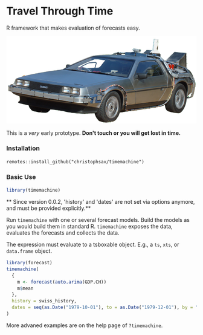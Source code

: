 # Travel Through Time

R framework that makes evaluation of forecasts easy.

![](https://raw.githubusercontent.com/christophsax/timemachine/master/inst/img/DTM.png)

This is a *very* early prototype. **Don't touch or you will get lost in time.**


### Installation


```t
remotes::install_github("christophsax/timemachine")
```

### Basic Use

```r
library(timemachine)
```
** Since version 0.0.2, 'history' and 'dates' are not set via options anymore, and must be provided explicitly.**

Run `timemachine` with one or several forecast models. Build the models as you
would build them in standard R. `timemachine` exposes the data, evaluates the
forecasts and collects the data.

The expression must evaluate to a tsboxable object. E.g., a `ts`, `xts`, or
`data.frame` object.

```r
library(forecast)
timemachine(
  {
    m <- forecast(auto.arima(GDP.CH))
    m$mean
  },
  history = swiss_history,
  dates = seq(as.Date("1979-10-01"), to = as.Date("1979-12-01"), by = "month")
)
```

More advaned examples are on the help page of `?timemachine`.
